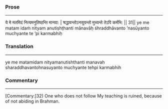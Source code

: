 ### Prose 
 --- 
ये मे मतमिदं नित्यमनुतिष्ठन्ति मानवा: |
श्रद्धावन्तोऽनसूयन्तो मुच्यन्ते तेऽपि कर्मभि: || 31||
ye me matam idaṁ nityam anutiṣhṭhanti mānavāḥ
śhraddhāvanto ’nasūyanto muchyante te ’pi karmabhiḥ

### Translation 
 --- 
ye me matamidam nityamanutishthanti manavah sharaddhavantohnasuyanto muchyante tehpi karmabhih

### Commentary 
 --- 
[Commentary:]32) One who does not follow My teaching is ruined, because of not abiding in Brahman.